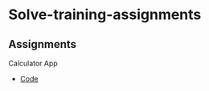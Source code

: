 # Solve-training-assignments

## Assignments 
  Calculator App
  - [Code](https://github.com/InspiredEnigma12477/Solve-training-assignments/blob/master/FirstConsoleApp/FirstConsoleApp/Program.cs)
